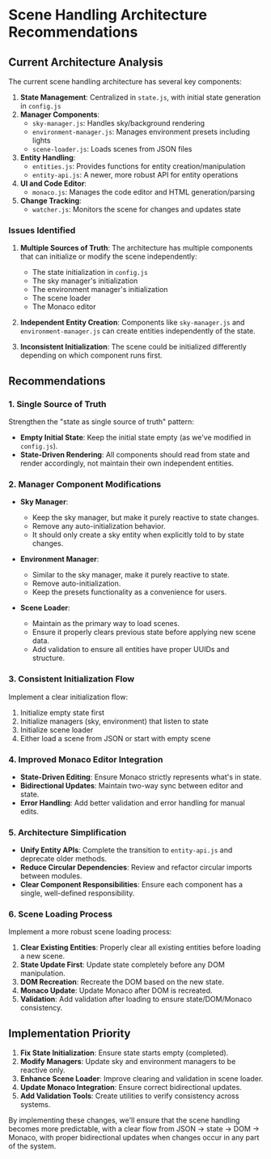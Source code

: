 # Scene Handling Architecture Recommendations

## Current Architecture Analysis

The current scene handling architecture has several key components:

1. **State Management**: Centralized in `state.js`, with initial state generation in `config.js`
2. **Manager Components**:
   - `sky-manager.js`: Handles sky/background rendering
   - `environment-manager.js`: Manages environment presets including lights
   - `scene-loader.js`: Loads scenes from JSON files
3. **Entity Handling**:
   - `entities.js`: Provides functions for entity creation/manipulation
   - `entity-api.js`: A newer, more robust API for entity operations
4. **UI and Code Editor**:
   - `monaco.js`: Manages the code editor and HTML generation/parsing
5. **Change Tracking**:
   - `watcher.js`: Monitors the scene for changes and updates state

### Issues Identified

1. **Multiple Sources of Truth**: The architecture has multiple components that can initialize or modify the scene independently:
   - The state initialization in `config.js`
   - The sky manager's initialization
   - The environment manager's initialization
   - The scene loader
   - The Monaco editor

2. **Independent Entity Creation**: Components like `sky-manager.js` and `environment-manager.js` can create entities independently of the state.

3. **Inconsistent Initialization**: The scene could be initialized differently depending on which component runs first.

## Recommendations

### 1. Single Source of Truth

Strengthen the "state as single source of truth" pattern:

- **Empty Initial State**: Keep the initial state empty (as we've modified in `config.js`).
- **State-Driven Rendering**: All components should read from state and render accordingly, not maintain their own independent entities.

### 2. Manager Component Modifications

- **Sky Manager**: 
  - Keep the sky manager, but make it purely reactive to state changes.
  - Remove any auto-initialization behavior.
  - It should only create a sky entity when explicitly told to by state changes.

- **Environment Manager**:
  - Similar to the sky manager, make it purely reactive to state.
  - Remove auto-initialization.
  - Keep the presets functionality as a convenience for users.

- **Scene Loader**:
  - Maintain as the primary way to load scenes.
  - Ensure it properly clears previous state before applying new scene data.
  - Add validation to ensure all entities have proper UUIDs and structure.

### 3. Consistent Initialization Flow

Implement a clear initialization flow:

1. Initialize empty state first
2. Initialize managers (sky, environment) that listen to state
3. Initialize scene loader
4. Either load a scene from JSON or start with empty scene

### 4. Improved Monaco Editor Integration

- **State-Driven Editing**: Ensure Monaco strictly represents what's in state.
- **Bidirectional Updates**: Maintain two-way sync between editor and state.
- **Error Handling**: Add better validation and error handling for manual edits.

### 5. Architecture Simplification

- **Unify Entity APIs**: Complete the transition to `entity-api.js` and deprecate older methods.
- **Reduce Circular Dependencies**: Review and refactor circular imports between modules.
- **Clear Component Responsibilities**: Ensure each component has a single, well-defined responsibility.

### 6. Scene Loading Process

Implement a more robust scene loading process:

1. **Clear Existing Entities**: Properly clear all existing entities before loading a new scene.
2. **State Update First**: Update state completely before any DOM manipulation.
3. **DOM Recreation**: Recreate the DOM based on the new state.
4. **Monaco Update**: Update Monaco after DOM is recreated.
5. **Validation**: Add validation after loading to ensure state/DOM/Monaco consistency.

## Implementation Priority

1. **Fix State Initialization**: Ensure state starts empty (completed).
2. **Modify Managers**: Update sky and environment managers to be reactive only.
3. **Enhance Scene Loader**: Improve clearing and validation in scene loader.
4. **Update Monaco Integration**: Ensure correct bidirectional updates.
5. **Add Validation Tools**: Create utilities to verify consistency across systems.

By implementing these changes, we'll ensure that the scene handling becomes more predictable, with a clear flow from JSON → state → DOM → Monaco, with proper bidirectional updates when changes occur in any part of the system. 